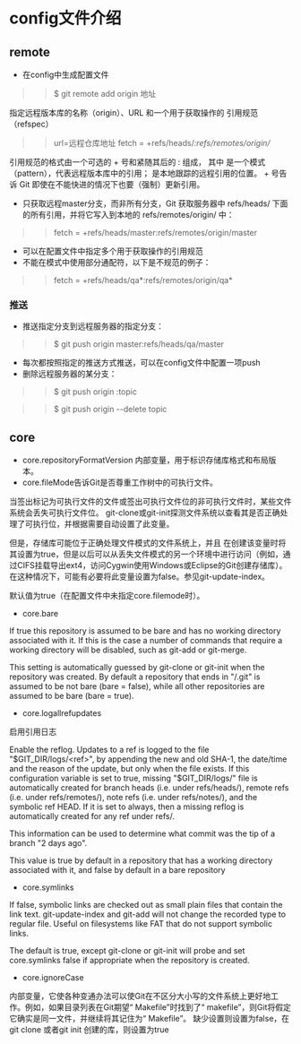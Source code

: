 # config文件介绍
## remote
- 在config中生成配置文件 
>>$ git remote add origin 地址

指定远程版本库的名称（origin）、URL 和一个用于获取操作的 引用规范（refspec）

>>url=远程仓库地址
>>fetch = +refs/heads/*:refs/remotes/origin/*

引用规范的格式由一个可选的 + 号和紧随其后的 <src>:<dst> 组成， 其中 <src> 是一个模式（pattern），代表远程版本库中的引用； <dst> 是本地跟踪的远程引用的位置。 + 号告诉 Git 即使在不能快进的情况下也要（强制）更新引用。

- 只获取远程master分支，而非所有分支，Git 获取服务器中 refs/heads/ 下面的所有引用，并将它写入到本地的 refs/remotes/origin/ 中：
>>fetch = +refs/heads/master:refs/remotes/origin/master
- 可以在配置文件中指定多个用于获取操作的引用规范
- 不能在模式中使用部分通配符，以下是不规范的例子：
>>fetch = +refs/heads/qa*:refs/remotes/origin/qa*

### 推送
- 推送指定分支到远程服务器的指定分支：
>>$ git push origin master:refs/heads/qa/master

- 每次都按照指定的推送方式推送，可以在config文件中配置一项push
- 删除远程服务器的某分支：
>>$ git push origin :topic

>>$ git push origin --delete topic

## core
- core.repositoryFormatVersion 内部变量，用于标识存储库格式和布局版本。
- core.fileMode告诉Git是否尊重工作树中的可执行文件。

当签出标记为可执行文件的文件或签出可执行文件位的非可执行文件时，某些文件系统会丢失可执行文件位。 git-clone或git-init探测文件系统以查看其是否正确处理了可执行位，并根据需要自动设置了此变量。

但是，存储库可能位于正确处理文件模式的文件系统上，并且 在创建该变量时将其设置为true，但是以后可以从丢失文件模式的另一个环境中进行访问（例如，通过CIFS挂载导出ext4，访问Cygwin使用Windows或Eclipse的Git创建存储库）。在这种情况下，可能有必要将此变量设置为false。参见git-update-index。

默认值为true（在配置文件中未指定core.filemode时）。

- core.bare 

If true this repository is assumed to be bare and has no working directory associated with it. If this is the case a number of commands that require a working directory will be disabled, such as git-add or git-merge.

This setting is automatically guessed by git-clone or git-init when the repository was created. By default a repository that ends in "/.git" is assumed to be not bare (bare = false), while all other repositories are assumed to be bare (bare = true).

- core.logallrefupdates

启用引用日志 

Enable the reflog. Updates to a ref <ref> is logged to the file "$GIT_DIR/logs/<ref>", by appending the new and old SHA-1, the date/time and the reason of the update, but only when the file exists. If this configuration variable is set to true, missing "$GIT_DIR/logs/<ref>" file is automatically created for branch heads (i.e. under refs/heads/), remote refs (i.e. under refs/remotes/), note refs (i.e. under refs/notes/), and the symbolic ref HEAD. If it is set to always, then a missing reflog is automatically created for any ref under refs/.

This information can be used to determine what commit was the tip of a branch "2 days ago".

This value is true by default in a repository that has a working directory associated with it, and false by default in a bare repository

- core.symlinks

If false, symbolic links are checked out as small plain files that contain the link text. git-update-index and git-add will not change the recorded type to regular file. Useful on filesystems like FAT that do not support symbolic links.

The default is true, except git-clone or git-init will probe and set core.symlinks false if appropriate when the repository is created.

- core.ignoreCase

内部变量，它使各种变通办法可以使Git在不区分大小写的文件系统上更好地工作。例如，如果目录列表在Git期望“ Makefile”时找到了“ makefile”，则Git将假定它确实是同一文件，并继续将其记住为“ Makefile”。
缺少设置则设置为false，在git clone 或者git init 创建的库，则设置为true
  